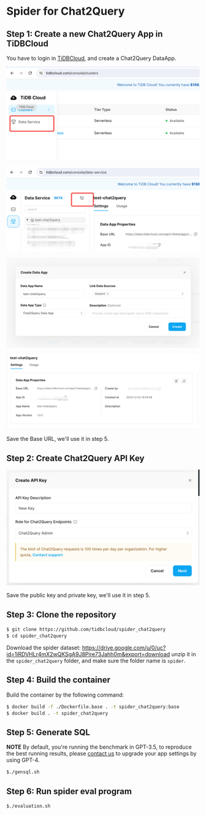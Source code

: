 # Spider for Chat2Query

## Step 1: Create a new Chat2Query App in TiDBCloud

You have to login in [TiDBCloud](https://tidbcloud.com), and create a Chat2Query DataApp.

![Create Chat2Query App Step 1](./images/create_chat2query_app_step1.png)

![Create Chat2Query App Step 2](./images/create_chat2query_app_step2.png)

![Create Chat2Query App Step 3](./images/create_chat2query_app_step3.png)

![Chat2Query Base URL](./images/chat2query_base_url.png)

Save the Base URL, we'll use it in step 5.

## Step 2: Create Chat2Query API Key

![Create Admin API Key](./images/chat2query_create_api_key.png)

Save the public key and private key, we'll use it in step 5.

## Step 3: Clone the repository

```bash
$ git clone https://github.com/tidbcloud/spider_chat2query
$ cd spider_chat2query
```

Download the spider dataset: https://drive.google.com/u/0/uc?id=1iRDVHLr4mX2wQKSgA9J8Pire73Jahh0m&export=download
unzip it in the `spider_chat2query` folder, and make sure the folder name is `spider`.

## Step 4: Build the container

Build the container by the following command:

```bash
$ docker build -f ./Dockerfile.base . -t spider_chat2query:base
$ docker build . -t spider_chat2query
```

## Step 5: Generate SQL

**NOTE** By default, you're running the benchmark in GPT-3.5, to reproduce the best running results,
please [contact us](mailto:tiinsight@pingcap.com) to upgrade your app settings by using GPT-4.

```bash
$./gensql.sh
```

## Step 6: Run spider eval program

```bash
$./evaluation.sh
```
